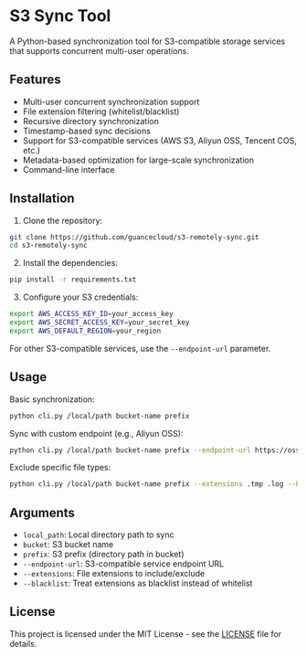 # S3 Sync Tool

A Python-based synchronization tool for S3-compatible storage services that supports concurrent multi-user operations.

## Features

- Multi-user concurrent synchronization support
- File extension filtering (whitelist/blacklist)
- Recursive directory synchronization
- Timestamp-based sync decisions
- Support for S3-compatible services (AWS S3, Aliyun OSS, Tencent COS, etc.)
- Metadata-based optimization for large-scale synchronization
- Command-line interface

## Installation

1. Clone the repository: 

```bash
git clone https://github.com/guancecloud/s3-remotely-sync.git
cd s3-remotely-sync
```

2. Install the dependencies:

```bash
pip install -r requirements.txt
```

3. Configure your S3 credentials:

```bash
export AWS_ACCESS_KEY_ID=your_access_key
export AWS_SECRET_ACCESS_KEY=your_secret_key
export AWS_DEFAULT_REGION=your_region
```

For other S3-compatible services, use the `--endpoint-url` parameter.

## Usage

Basic synchronization:

```bash
python cli.py /local/path bucket-name prefix
```

Sync with custom endpoint (e.g., Aliyun OSS):

```bash
python cli.py /local/path bucket-name prefix --endpoint-url https://oss-cn-beijing.aliyuncs.com
```

Exclude specific file types:

```bash
python cli.py /local/path bucket-name prefix --extensions .tmp .log --blacklist
```

## Arguments

- `local_path`: Local directory path to sync
- `bucket`: S3 bucket name
- `prefix`: S3 prefix (directory path in bucket)
- `--endpoint-url`: S3-compatible service endpoint URL
- `--extensions`: File extensions to include/exclude
- `--blacklist`: Treat extensions as blacklist instead of whitelist

## License

This project is licensed under the MIT License - see the [LICENSE](LICENSE) file for details.
